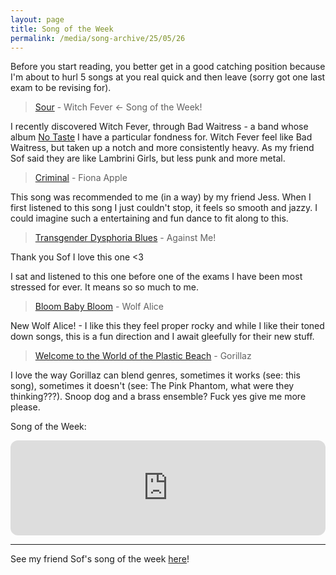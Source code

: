 ```yaml
---
layout: page
title: Song of the Week
permalink: /media/song-archive/25/05/26
---
```


Before you start reading, you better get in a good catching position because I'm about to hurl 5 songs at you real quick and then leave (sorry got one last exam to be revising for).

> [Sour](https://open.spotify.com/track/2n9xQU5X6ftBfSuElHfxC6?si=23c736231bf84545) - Witch Fever <- Song of the Week!

I recently discovered Witch Fever, through Bad Waitress - a band whose album [No Taste](https://open.spotify.com/album/45ekLgDqo4L7p5Q79tpQOV?si=PmhXx5hfS52e7GKnOvSmSw) I have a particular fondness for. Witch Fever feel like Bad Waitress, but taken up a notch and more consistently heavy. As my friend Sof said they are like Lambrini Girls, but less punk and more metal.

> [Criminal](https://open.spotify.com/track/6PNvv1dmDbOWrAYwEcuKBX?si=f538f79d977748fd) - Fiona Apple

This song was recommended to me (in a way) by my friend Jess. When I first listened to this song I just couldn't stop, it feels so smooth and jazzy. I could imagine such a entertaining and fun dance to fit along to this.

> [Transgender Dysphoria Blues](https://open.spotify.com/track/4b1Y41U44kP7gzO7MUNGbe?si=5b97016f7e6945cb) - Against Me!

Thank you Sof I love this one <3

I sat and listened to this one before one of the exams I have been most stressed for ever. It means so so much to me.

> [Bloom Baby Bloom](https://open.spotify.com/track/3QJtQCtKVX5rLNYEsy4CWA?si=0546a6c4adbf4617) - Wolf Alice

New Wolf Alice! - I like this they feel proper rocky and while I like their toned down songs, this is a fun direction and I await gleefully for their new stuff.

> [Welcome to the World of the Plastic Beach](https://open.spotify.com/track/46WOptLnXUtH3LOyYvmMO1?si=e3f41b75d0a74374) - Gorillaz

I love the way Gorillaz can blend genres, sometimes it works (see: this song), sometimes it doesn't (see: The Pink Phantom, what were they thinking???). Snoop dog and a brass ensemble? Fuck yes give me more please.

Song of the Week:

<iframe style="border-radius:12px" src="https://open.spotify.com/embed/track/2n9xQU5X6ftBfSuElHfxC6?utm_source=generator" width="100%" height="152" frameBorder="0" allowfullscreen="" allow="autoplay; clipboard-write; encrypted-media; fullscreen; picture-in-picture" loading="lazy"></iframe>

---

See my friend Sof's song of the week [here](https://deltzabar.github.io/song-of-the-week/songs-14.html)!

